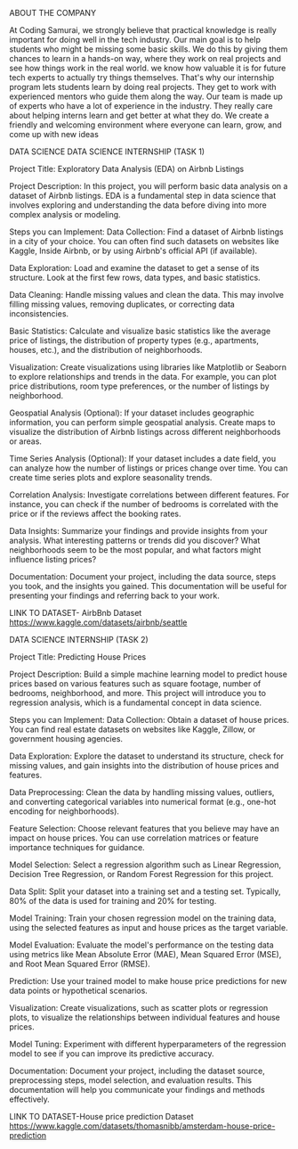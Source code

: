 ABOUT THE COMPANY 

At Coding Samurai, we strongly believe that practical knowledge is 
really important for doing well in the tech industry. Our main goal is 
to help students who might be missing some basic skills. We do this 
by giving them chances to learn in a hands-on way, where they work 
on real projects and see how things work in the real world. we know 
how valuable it is for future tech experts to actually try things 
themselves. That's why our internship program lets students learn by 
doing real projects. They get to work with experienced mentors who 
guide them along the way. Our team is made up of experts who have 
a lot of experience in the industry. They really care about helping 
interns learn and get better at what they do. We create a friendly and 
welcoming environment where everyone can learn, grow, and come 
up with new ideas 
 











 

 
 DATA SCIENCE 
DATA SCIENCE INTERNSHIP (TASK 1) 

Project Title: Exploratory Data Analysis (EDA) on Airbnb Listings 

Project Description: In this project, you will perform basic data analysis on a dataset of 
Airbnb listings. EDA is a fundamental step in data science that involves exploring and 
understanding the data before diving into more complex analysis or modeling.

Steps you can Implement: 
Data Collection: Find a dataset of Airbnb listings in a city of your choice. You can often 
find such datasets on websites like Kaggle, Inside Airbnb, or by using Airbnb's official 
API (if available).

Data Exploration: Load and examine the dataset to get a sense of its structure. Look at 
the first few rows, data types, and basic statistics.

Data Cleaning: Handle missing values and clean the data. This may involve filling 
missing values, removing duplicates, or correcting data inconsistencies.

Basic Statistics: Calculate and visualize basic statistics like the average price of listings, 
the distribution of property types (e.g., apartments, houses, etc.), and the distribution of 
neighborhoods.

Visualization: Create visualizations using libraries like Matplotlib or Seaborn to explore 
relationships and trends in the data. For example, you can plot price distributions, room 
type preferences, or the number of listings by neighborhood.

Geospatial Analysis (Optional): If your dataset includes geographic information, you 
can perform simple geospatial analysis. Create maps to visualize the distribution of 
Airbnb listings across different neighborhoods or areas.

Time Series Analysis (Optional): If your dataset includes a date field, you can analyze 
how the number of listings or prices change over time. You can create time series plots 
and explore seasonality trends.

Correlation Analysis: Investigate correlations between different features. For instance, 
you can check if the number of bedrooms is correlated with the price or if the reviews 
affect the booking rates.

Data Insights: Summarize your findings and provide insights from your analysis. What 
interesting patterns or trends did you discover? What neighborhoods seem to be the 
most popular, and what factors might influence listing prices?

Documentation: Document your project, including the data source, steps you took, and 
the insights you gained. This documentation will be useful for presenting your findings 
and referring back to your work.

LINK TO DATASET- AirbBnb Dataset
https://www.kaggle.com/datasets/airbnb/seattle















DATA SCIENCE INTERNSHIP (TASK 2)

Project Title: Predicting House Prices 

Project Description: Build a simple machine learning model to predict house prices 
based on various features such as square footage, number of bedrooms, neighborhood, 
and more. This project will introduce you to regression analysis, which is a fundamental 
concept in data science.

Steps you can Implement: 
Data Collection: Obtain a dataset of house prices. You can find real estate datasets on 
websites like Kaggle, Zillow, or government housing agencies.

Data Exploration: Explore the dataset to understand its structure, check for missing 
values, and gain insights into the distribution of house prices and features.

Data Preprocessing: Clean the data by handling missing values, outliers, and 
converting categorical variables into numerical format (e.g., one-hot encoding for 
neighborhoods).

Feature Selection: Choose relevant features that you believe may have an impact on 
house prices. You can use correlation matrices or feature importance techniques for 
guidance.

Model Selection: Select a regression algorithm such as Linear Regression, Decision Tree 
Regression, or Random Forest Regression for this project.

Data Split: Split your dataset into a training set and a testing set. Typically, 80% of the 
data is used for training and 20% for testing.

Model Training: Train your chosen regression model on the training data, using the 
selected features as input and house prices as the target variable.

Model Evaluation: Evaluate the model's performance on the testing data using metrics 
like Mean Absolute Error (MAE), Mean Squared Error (MSE), and Root Mean Squared 
Error (RMSE).

Prediction: Use your trained model to make house price predictions for new data 
points or hypothetical scenarios.

Visualization: Create visualizations, such as scatter plots or regression plots, to visualize 
the relationships between individual features and house prices.

Model Tuning: Experiment with different hyperparameters of the regression model to 
see if you can improve its predictive accuracy.

Documentation: Document your project, including the dataset source, preprocessing 
steps, model selection, and evaluation results. This documentation will help you 
communicate your findings and methods effectively.

LINK TO DATASET-House price prediction Dataset
https://www.kaggle.com/datasets/thomasnibb/amsterdam-house-price-prediction







